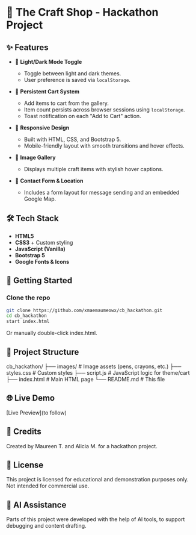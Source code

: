 # 🧶 The Craft Shop - Hackathon Project
## ✨ Features

- 🎨 **Light/Dark Mode Toggle**
  - Toggle between light and dark themes.
  - User preference is saved via `localStorage`.

- 🛒 **Persistent Cart System**
  - Add items to cart from the gallery.
  - Item count persists across browser sessions using `localStorage`.
  - Toast notification on each "Add to Cart" action.

- 📱 **Responsive Design**
  - Built with HTML, CSS, and Bootstrap 5.
  - Mobile-friendly layout with smooth transitions and hover effects.

- 📸 **Image Gallery**
  - Displays multiple craft items with stylish hover captions.

- 📩 **Contact Form & Location**
  - Includes a form layout for message sending and an embedded Google Map.

## 🛠️ Tech Stack

- **HTML5**
- **CSS3** + Custom styling
- **JavaScript (Vanilla)**
- **Bootstrap 5**
- **Google Fonts & Icons**

## 🚀 Getting Started

### Clone the repo

```bash
git clone https://github.com/xmaemaumeowx/cb_hackathon.git
cd cb_hackathon
start index.html
```
Or manually double-click index.html.

## 📂 Project Structure
cb_hackathon/
├── images/                  # Image assets (pens, crayons, etc.)
├── styles.css               # Custom styles
├── script.js                # JavaScript logic for theme/cart
├── index.html               # Main HTML page
└── README.md                # This file

## 🌐 Live Demo
[Live Preview](to follow)

## 🙌 Credits
Created by Maureen T. and Alicia M. for a hackathon project.

## 📄 License
This project is licensed for educational and demonstration purposes only.
Not intended for commercial use.

## 🤖 AI Assistance
Parts of this project were developed with the help of AI tools, to support debugging and content drafting.
